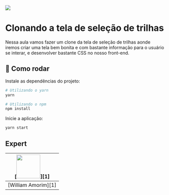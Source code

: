 <img src="https://storage.googleapis.com/golden-wind/experts-club/capa-github.svg" />

# Clonando a tela de seleção de trilhas

Nessa aula vamos fazer um clone da tela de seleção de trilhas aonde iremos criar uma tela bem bonita e com bastante informação para o usuário se interar, e desenvolver bastante CSS no nosso front-end.

## :rocket: Como rodar

Instale as dependências do projeto:

```sh
# Utilizando o yarn
yarn

# Utilizando o npm
npm install
```

Inicie a aplicação:

```sh
yarn start
```

## Expert

| [<img src="https://github.com/willmorim.png" width="75px;"/>][1] |
| :--------------------------------------------------------------: |
|                       [William Amorim][1]                        |
